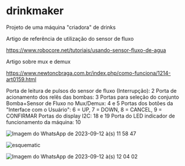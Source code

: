 # drinkmaker
Projeto de uma máquina "criadora" de drinks

Artigo de referência de utilização do sensor de fluxo

https://www.robocore.net/tutoriais/usando-sensor-fluxo-de-agua

Artigo sobre mux e demux

https://www.newtoncbraga.com.br/index.php/como-funciona/1214-art0159.html

Porta de leitura de pulsos do sensor de fluxo (Interrupção): 2
Porta de acionamento dos relês das bombas: 3
Portas para seleção do conjunto Bomba+Sensor de Fluxo no Mux/Demux: 4 e 5
Portas dos botões da "Interface com o Usuário": 6  = UP, 7 = DOWN, 8 = CANCEL, 9 = CONFIRMAR
Portas do display I2C: 18 e 19
Porta do LED indicador de funcionamento da máquina: 10

![Imagem do WhatsApp de 2023-09-12 à(s) 11 58 47](https://github.com/udihackerspace/drinkmaker/assets/141279176/2f23b3e8-2b0e-458e-8c9e-46ab1d1c2e1a)

![esquematic](https://github.com/udihackerspace/drinkmaker/assets/141279176/05a18a4f-970d-48c0-b73a-654e63383fad)

![Imagem do WhatsApp de 2023-09-12 à(s) 12 04 02](https://github.com/udihackerspace/drinkmaker/assets/141279176/f902ff2a-230a-4e81-a108-794a57644f10)



